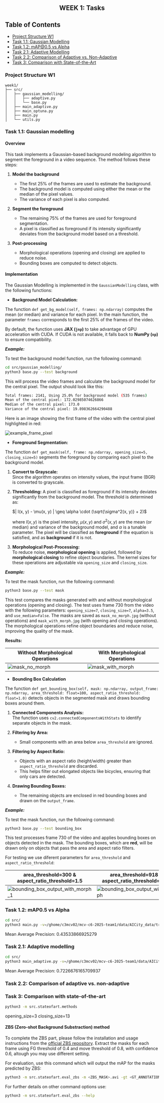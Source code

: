 <h2 align="center">WEEK 1: Tasks</h2>

## Table of Contents

- [Project Structure W1](#project-structure-w1)
- [Task 1.1: Gaussian Modelling](#task-11-gaussian-modelling)
- [Task 1.2: mAP@0.5 vs Alpha](#task-12-map05-vs-alpha)
- [Task 2.1: Adaptive Modelling](#task-21-adaptive-modelling)
- [Task 2.2: Comparison of Adaptive vs. Non-Adaptive](#task-22-comparison-of-adaptive-vs-non-adaptive)
- [Task 3: Comparison with State-of-the-Art](#task-3-comparison-with-state-of-the-art)


### Project Structure W1

    week1/
    ├── src/
    │   ├── gaussian_modelling/
    │   │   ├── adaptive.py
    │   │   └── base.py
    │   ├── main_adaptive.py
    │   ├── main_optuna.py
    │   ├── main.py
    │   └── utils.py
    
### Task 1.1: Gaussian modelling

#### Overview

This task implements a Gaussian-based background modeling algorithm to segment the foreground in a video sequence. The method follows these steps:

1. **Model the background**  
   - The first 25% of the frames are used to estimate the background.
   - The background model is computed using either the mean or the median of the pixel values.
   - The variance of each pixel is also computed.

2. **Segment the foreground**  
   - The remaining 75% of the frames are used for foreground segmentation.
   - A pixel is classified as foreground if its intensity significantly deviates from the background model based on a threshold.

3. **Post-processing**  
   - Morphological operations (opening and closing) are applied to reduce noise.
   - Bounding boxes are computed to detect objects.

#### Implementation

The Gaussian Modelling is implemented in the `GaussianModelling` class, with the following functions:

- **Background Model Calculation:**

The function `def get_bg_model(self, frames: np.ndarray)` computes the mean (or median) and variance for each pixel. In the main function, the parameter `frames` corresponds to the first 25% of the frames of the video.

By default, the function uses **JAX (`jnp`)** to take advantage of GPU acceleration with CUDA. If CUDA is not available, it falls back to **NumPy (`np`)** to ensure compatibility.

***Example:***

To test the background model function, run the following command:

```bash
cd src/gaussian_modelling/
python3 base.py --test background
```

This will process the video frames and calculate the background model for the central pixel. The output should look like this:

```bash
Total frames: 2141, Using 25.0% for background model (535 frames)
Mean of the central pixel: 172.02985074626866
Median of the central pixel: 173.0
Variance of the central pixel: 19.898362664290488
```

Here is an image showing the first frame of the video with the central pixel highlighted in red:

![example_frame_pixel](https://github.com/user-attachments/assets/29274e0d-3a4f-48d2-8382-8ab0ef5c65aa)


- **Foreground Segmentation:**

The function `def get_mask(self, frame: np.ndarray, opening_size=5, closing_size=5)` segments the foreground by comparing each pixel to the background model.

1. **Convert to Grayscale:**  
   Since the algorithm operates on intensity values, the input frame (BGR) is converted to grayscale.

2. **Thresholding:**
   A pixel is classified as foreground if its intensity deviates significantly from the background model. The threshold is determined as:

   $| I(x, y) - \mu(x, y) | \geq \alpha \cdot (\sqrt{\sigma^2(x, y)} + 2)$

   where $I(x, y)$ is the pixel intensity, $\mu(x, y)$ and $\sigma^2(x, y)$ are the mean (or median) and variance of the background model, and $\alpha$ is a tunable parameter. The pixel will be classified as **foreground** if the equation is satisfied, and as **background** if it is not.
   
4. **Morphological Post-Processing:**  
   To reduce noise, **morphological opening** is applied, followed by **morphological closing** to refine object boundaries. The kernel sizes for these operations are adjustable via `opening_size` and `closing_size`.

***Example:***

To test the mask function, run the following command:

```bash
python3 base.py --test mask
```

This test compares the masks generated with and without morphological operations (opening and closing). The test uses frame 730 from the video with the following parameters: `opening_size=7`, `closing_size=7`, `alpha=3.5`, and `use_median=False`. The masks are saved as `mask_no_morph.jpg` (without operations) and `mask_with_morph.jpg` (with opening and closing operations). The morphological operations refine object boundaries and reduce noise, improving the quality of the mask.

**Results:**

| **Without Morphological Operations** | **With Morphological Operations**  |
|--------------------------------------|------------------------------------|
| ![mask_no_morph](https://github.com/user-attachments/assets/5fa62d40-4b5d-4ef1-9f82-dbbf9741976f) | ![mask_with_morph](https://github.com/user-attachments/assets/d4c0413b-3915-4b4a-9329-1dea785841bf) |


- **Bounding Box Calculation**

The function `def get_bounding_box(self, mask: np.ndarray, output_frame: np.ndarray, area_threshold: float=100, aspect_ratio_threshold: float=1.0)` detects objects in the segmented mask and draws bounding boxes around them.

1. **Connected Components Analysis:**  
   The function uses `cv2.connectedComponentsWithStats` to identify separate objects in the mask.

2. **Filtering by Area:**  
   - Small components with an area below `area_threshold` are ignored.

3. **Filtering by Aspect Ratio:**  
   - Objects with an aspect ratio (height/width) greater than `aspect_ratio_threshold` are discarded.  
   - This helps filter out elongated objects like bicycles, ensuring that only cars are detected.

4. **Drawing Bounding Boxes:**  
   - The remaining objects are enclosed in red bounding boxes and drawn on the `output_frame`.

***Example:***

To test the mask function, run the following command:

```bash
python3 base.py --test bounding_box
```

This test processes frame 730 of the video and applies bounding boxes on objects detected in the mask. The bounding boxes, which are **red**, will be drawn only on objects that pass the area and aspect ratio filters.

For testing we use diferent parameters for `area_threshold` and `aspect_ratio_threshold`:

| **area_threshold=300 & aspect_ratio_threshold=1.5** | **area_threshold=918 & aspect_ratio_threshold=2.11** |
|-----------------------------------------------------|-------------------------------------------------------|
| ![bounding_box_output_with_morph_1](https://github.com/user-attachments/assets/9ac40d07-4b4d-45ea-9c74-0c2e51c592a8) | ![bounding_box_output_with_morph](https://github.com/user-attachments/assets/a548a7c0-ee6a-4fbd-bd60-6ba6dd5683e8) |


### Task 1.2: mAP0.5 vs Alpha


```bash
cd src/
python3 main.py -v=/ghome/c3mcv02/mcv-c6-2025-team1/data/AICity_data/train/S03/c010/vdo.avi -a=3.5 -t=918 --annotations=/ghome/c3mcv02/mcv-c6-2025-team1/data/ai_challenge_s03_c010-full_annotation.xml --use_median --opening_size=3 --closing_size=13 -r=2.11 -o="output_readme.avi" -m="mask_readme.avi"
```

Mean Average Precision: 0.43533866925279


### Task 2.1: Adaptive modelling

```bash
cd src/
python3 main_adaptive.py -v=/ghome/c3mcv02/mcv-c6-2025-team1/data/AICity_data/train/S03/c010/vdo.avi -a=2.5 -o=output_readme_adaptive.avi -m=mask_readme_adaptive.avi -rho=0.01  -t=959 --annotations=/ghome/c3mcv02/mcv-c6-2025-team1/data/ai_challenge_s03_c010-full_annotation.xml --use_median --opening_size=3 --closing_size=13 -r=1.2
```

Mean Average Precision: 0.7226676165709937

### Task 2.2: Comparison of adaptive vs. non-adaptive

### Task 3: Comparison with state-of-the-art

```bash
python3 -m src.stateofart.methods
```
opening_size=3 closing_size=13

#### ZBS (Zero-shot Background Substraction) method
To complete the ZBS part, please follow the installation and usage instructions from the [official ZBS repository](https://github.com/CASIA-IVA-Lab/ZBS). Extract the masks for each frame using FG threshold of 0.4 and move threshold of 0.8, with confidence 0.6, altough you may use different setting.

For evaluation, use this command which will output the mAP for the masks predicted by ZBS:

```bash
python3 -m src.stateofart.eval_zbs -m <ZBS_MASK>.avi -gt <GT_ANNOTATIONS>.xml -v
```

For further details on other command options use:

```bash
python3 -m src.stateofart.eval_zbs --help
```




